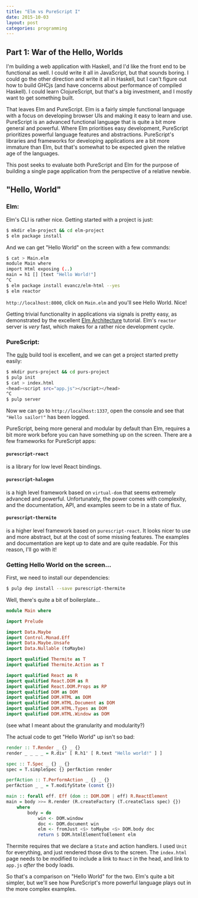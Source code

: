 ```yaml
---
title: "Elm vs PureScript I"
date: 2015-10-03
layout: post
categories: programming
---
```


## Part 1: War of the Hello, Worlds

I'm building a web application with Haskell, and I'd like the front end to be functional as well.
I could write it all in JavaScript, but that sounds boring.
I could go the other direction and write it all in Haskell, but I can't figure out how to build GHCjs (and have concerns about performance of compiled Haskell).
I could learn ClojureScript, but that's a big investment, and I mostly want to get something built.

That leaves Elm and PureScript.
Elm is a fairly simple functional language with a focus on developing browser UIs and making it easy to learn and use.
PureScript is an advanced functional language that is quite a bit more general and powerful.
Where Elm prioritises easy development, PureScript prioritizes powerful language features and abstractions. 
PureScript's libraries and frameworks for developing applications are a bit more immature than Elm, but that's somewhat to be expected given the relative age of the languages.

This post seeks to evaluate both PureScript and Elm for the purpose of building a single page application from the perspective of a relative newbie.

## "Hello, World"

### Elm:

Elm's CLI is rather nice. Getting started with a project is just:

```bash
$ mkdir elm-project && cd elm-project
$ elm package install
```

And we can get "Hello World" on the screen with a few commands:

```bash
$ cat > Main.elm
module Main where
import Html exposing (..)
main = h1 [] [text "Hello World!"]
^C
$ elm package install evancz/elm-html --yes
$ elm reactor
```

`http://localhost:8000`, click on `Main.elm` and you'll see Hello World. Nice!

Getting trivial functionality in applications via signals is pretty easy, as demonstrated by the excellent [Elm Architecture](https://github.com/evancz/elm-architecture-tutorial/) tutorial.
Elm's `reactor` server is *very* fast, which makes for a rather nice development cycle.

### PureScript:

The [pulp](https://github.com/bodil/pulp) build tool is excellent, and we can get a project started pretty easily:

```bash
$ mkdir purs-project && cd purs-project
$ pulp init
$ cat > index.html
<head><script src="app.js"></script></head>
^C
$ pulp server
```

Now we can go to `http://localhost:1337`, open the console and see that `"Hello sailor!"` has been logged. 

PureScript, being more general and modular by default than Elm, requires a bit more work before you can have something up on the screen.
There are a few frameworks for PureScript apps:

#### `purescript-react` 

is a library for low level React bindings.


#### `purescript-halogen`

is a high level framework based on `virtual-dom` that seems extremely advanced and powerful.
Unfortunately, the power comes with complexity, and the documentation, API, and examples seem to be in a state of flux.

#### `purescript-thermite`

is a higher level framework based on `purescript-react`.
It looks nicer to use and more abstract, but at the cost of some missing features.
The examples and documentation are kept up to date and are quite readable.
For this reason, I'll go with it!

### Getting Hello World on the screen...

First, we need to install our dependencies:

```bash
$ pulp dep install --save purescript-thermite
```

Well, there's quite a bit of boilerplate...

```haskell
module Main where

import Prelude

import Data.Maybe
import Control.Monad.Eff
import Data.Maybe.Unsafe
import Data.Nullable (toMaybe)

import qualified Thermite as T
import qualified Thermite.Action as T

import qualified React as R
import qualified React.DOM as R
import qualified React.DOM.Props as RP
import qualified DOM as DOM
import qualified DOM.HTML as DOM
import qualified DOM.HTML.Document as DOM
import qualified DOM.HTML.Types as DOM
import qualified DOM.HTML.Window as DOM
```

(see what I meant about the granularity and modularity?)

The actual code to get "Hello World" up isn't so bad:

```haskell
render :: T.Render _ {} _ {}
render _ _ _ _ = R.div' [ R.h1' [ R.text "Hello world!" ] ]

spec :: T.Spec _ {} _ {}
spec = T.simpleSpec {} perfAction render

perfAction :: T.PerformAction _ {} _ {}
perfAction _ _ = T.modifyState (const {})

main :: forall eff. Eff (dom :: DOM.DOM | eff) R.ReactElement
main = body >>= R.render (R.createFactory (T.createClass spec) {})
    where
        body = do
            win <- DOM.window 
            doc <- DOM.document win
            elm <- fromJust <$> toMaybe <$> DOM.body doc
            return $ DOM.htmlElementToElement elm
```

Thermite requires that we declare a `State` and action handlers.
I used `Unit` for everything, and just rendered those divs to the screen.
The `index.html` page needs to be modified to include a link to `React` in the head, and link to `app.js` *after* the body loads.

So that's a comparison on "Hello World" for the two.
Elm's quite a bit simpler, but we'll see how PureScript's more powerful language plays out in the more complex examples.
